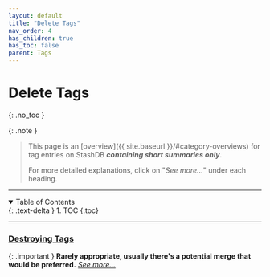 ```yaml
---
layout: default
title: "Delete Tags"
nav_order: 4
has_children: true
has_toc: false
parent: Tags
---
```


# Delete Tags
{: .no_toc }

{: .note }
>
> This page is an [overview]({{ site.baseurl }}/#category-overviews) for tag entries on StashDB ***containing short summaries only***.
> 
> For more detailed explanations, click on "*See more...*" under each heading.

***

<details open markdown="block">
  <summary>
    Table of Contents
  </summary>
  {: .text-delta }
1. TOC
{:toc}
</details>

***

### [Destroying Tags](destroying-tags)

{: .important }
**Rarely appropriate, usually there's a potential merge that would be preferred.** *[See more...](destroying-tags)*
